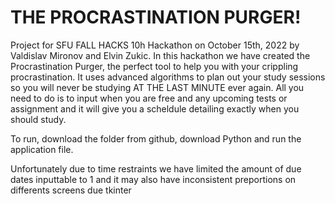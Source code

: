# THE PROCRASTINATION PURGER!
Project for SFU FALL HACKS 10h Hackathon on October 15th, 2022 by Valdislav Mironov and Elvin Zukic. In this hackathon we have created the Procrastination Purger,
the perfect tool to help you with your crippling procrastination. It uses advanced algorithms to plan out your study sessions so you will never be studying AT THE LAST MINUTE 
ever again. All you need to do is to input when you are free and any upcoming tests or assignment and it will give you a scheldule detailing exactly when you should study.

To run, download the folder from github, download Python and run the application file.

Unfortunately due to time restraints we have limited the amount of due dates inputtable to 1
and it may also have inconsistent preportions on differents screens due tkinter
